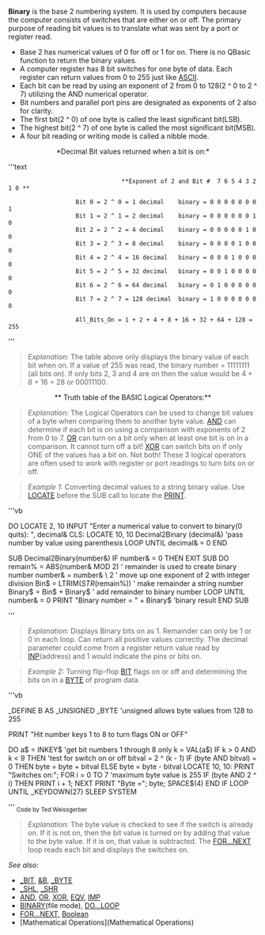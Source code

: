 **Binary** is the base 2 numbering system. It is used by computers because the computer consists of switches that are either on or off. The primary purpose of reading bit values is to translate what was sent by a port or register read.



* Base 2 has numerical values of 0 for off or 1 for on. There is no QBasic function to return the binary values.
* A computer register has 8 bit switches for one byte of data. Each register can return values from 0 to 255 just like [ASCII](ASCII).
* Each bit can be read by using an exponent of 2 from 0 to 128(2 ^ 0 to 2 ^ 7) utilizing the AND numerical operator.
* Bit numbers and parallel port pins are designated as exponents of 2 also for clarity.
* The first bit(2 ^ 0) of one byte is called the least significant bit(LSB).
* The highest bit(2 ^ 7) of one byte is called the most significant bit(MSB).
* A four bit reading or writing mode is called a nibble mode.


<center>*Decimal Bit values returned when a bit is on:*</center>

'''text

                                    **Exponent of 2 and Bit #  7 6 5 4 3 2 1 0 **

                       Bit 0 = 2 ^ 0 = 1 decimal    binary = 0 0 0 0 0 0 0 1
                       Bit 1 = 2 ^ 1 = 2 decimal    binary = 0 0 0 0 0 0 1 0
                       Bit 2 = 2 ^ 2 = 4 decimal    binary = 0 0 0 0 0 1 0 0
                       Bit 3 = 2 ^ 3 = 8 decimal    binary = 0 0 0 0 1 0 0 0
                       Bit 4 = 2 ^ 4 = 16 decimal   binary = 0 0 0 1 0 0 0 0
                       Bit 5 = 2 ^ 5 = 32 decimal   binary = 0 0 1 0 0 0 0 0
                       Bit 6 = 2 ^ 6 = 64 decimal   binary = 0 1 0 0 0 0 0 0
                       Bit 7 = 2 ^ 7 = 128 decimal  binary = 1 0 0 0 0 0 0 0

                       All_Bits_On = 1 + 2 + 4 + 8 + 16 + 32 + 64 + 128 = 255

'''


>  *Explanation:* The table above only displays the binary value of each bit when on. If a value of 255 was read, the binary number = 11111111 (all bits on). If only bits 2, 3 and 4 are on then the value would be 4 + 8 + 16 = 28 or 00011100.



<center>** Truth table of the BASIC Logical Operators:**</center>




> *Explanation:* The Logical Operators can be used to change bit values of a byte when comparing them to another byte value. [AND](AND) can determine if each bit is on using a comparison with exponents of 2 from 0 to 7. [OR](OR) can turn on a bit only when at least one bit is on in a comparison. It cannot turn off a bit! [XOR](XOR) can switch bits on if only ONE of the values has a bit on. Not both! These 3 logical operators are often used to work with register or port readings to turn bits on or off.


> *Example 1:* Converting decimal values to a string binary value. Use [LOCATE](LOCATE) before the SUB call to locate the [PRINT](PRINT).

'''vb

DO
  LOCATE 2, 10
  INPUT "Enter a numerical value to convert to binary(0 quits): ", decimal&
  CLS: LOCATE 10, 10 
  Decimal2Binary (decimal&)       'pass number by value using parenthesis
LOOP UNTIL decimal& = 0
END

SUB Decimal2Binary(number&)
 IF number& = 0 THEN EXIT SUB
 DO
   remain% = ABS(number& MOD 2)   ' remainder is used to create binary number
   number& = number& \ 2          ' move up one exponent of 2 with integer division
   Bin$ = LTRIM$(STR$(remain%))   ' make remainder a string number
   Binary$ = Bin$ + Binary$       ' add remainder to binary number
 LOOP UNTIL number& = 0
 PRINT "Binary number = " + Binary$    'binary result
END SUB 

'''
> *Explanation:* Displays Binary bits on as 1. Remainder can only be 1 or 0 in each loop. Can return all positive values correctly. The decimal parameter could come from a register return value read by [INP](INP)(address) and 1 would indicate the pins or bits on.


> *Example 2:* Turning flip-flop [BIT](BIT) flags on or off and determining the bits on in a [BYTE](BYTE) of program data.


'''vb

_DEFINE B AS _UNSIGNED _BYTE   'unsigned allows byte values from 128 to 255

PRINT "Hit number keys 1 to 8 to turn flags ON or OFF"

DO
  a$ = INKEY$ 'get bit numbers 1 through 8 only
  k = VAL(a$)
  IF k > 0 AND k < 9 THEN 'test for switch on or off
    bitval = 2 ^ (k - 1) 
    IF (byte AND bitval) = 0 THEN byte = byte + bitval ELSE byte = byte - bitval                  
    LOCATE 10, 10: PRINT "Switches on:";
    FOR i = 0 TO 7                      'maximum byte value is 255
      IF (byte AND 2 ^ i) THEN PRINT i + 1;
    NEXT
    PRINT "Byte ="; byte; SPACE$(4)
  END IF
LOOP UNTIL _KEYDOWN(27)
SLEEP
SYSTEM 

'''
<sub>Code by Ted Weissgerber</sub>
> *Explanation:* The byte value is checked to see if the switch is already on. If it is not on, then the bit value is turned on by adding that value to the byte value. If it is on, that value is subtracted. The [FOR...NEXT](FOR...NEXT) loop reads each bit and displays the switches on.



*See also:* 
* [_BIT](_BIT), [&B](&B), [_BYTE](_BYTE)
* [_SHL](_SHL), [_SHR](_SHR)
* [AND](AND), [OR](OR), [XOR](XOR), [EQV](EQV), [IMP](IMP)
* [BINARY](BINARY)(file mode), [DO...LOOP](DO...LOOP)
* [FOR...NEXT](FOR...NEXT), [Boolean](Boolean)
* [Mathematical Operations](Mathematical Operations)





